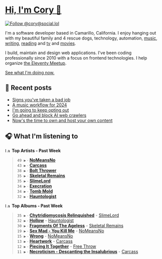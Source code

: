 # [Hi, I'm Cory 👋](https://coryd.dev)

[![Follow @cory@social.lol](https://img.shields.io/mastodon/follow/109606224363698309?domain=https%3A%2F%2Fsocial.lol&style=for-the-badge&logo=Mastodon&logoColor=white&labelColor=6364FF)](https://social.lol/@cory)

I'm a software developer based in Camarillo, California. I enjoy hanging out with my beautiful family and 4 rescue dogs, technology, automation, [music](https://coryd.dev/now#artists), [writing](https://coryd.dev), [reading](https://coryd.dev/now#books) and [tv](https://coryd.dev/now#tv) and [movies](https://coryd.dev/now#movies).

I build, maintain and design web applications. I've been coding professionally since 2010 with a focus on frontend technologies. I help organize [the Eleventy Meetup](https://11tymeetup.dev/).

[See what I'm doing now.](https://coryd.dev/now)

## 📝 Recent posts

<!-- BLOGPOSTS:START -->
- [Signs you've taken a bad job](https://coryd.dev/posts/2024/signs-youve-taken-a-bad-job/)
- [A music workflow for 2024](https://coryd.dev/posts/2024/a-music-workflow-for-2024/)
- [I'm going to keep opting out](https://coryd.dev/posts/2024/im-going-to-keep-opting-out/)
- [Go ahead and block AI web crawlers](https://coryd.dev/posts/2024/go-ahead-and-block-ai-web-crawlers/)
- [Now's the time to own and host your own content](https://coryd.dev/posts/2024/nows-the-time-to-own-and-host-your-own-content/)
<!-- BLOGPOSTS:END -->

## 🎧 What I'm listening to

<!--START_LASTFM_ARTISTS:{"period": "7day", "rows": 8}-->
<a href="https://last.fm" target="_blank"><img src="https://user-images.githubusercontent.com/17434202/215290617-e793598d-d7c9-428f-9975-156db1ba89cc.svg" alt="Last.fm Logo" width="18" height="13"/></a> **Top Artists - Past Week**

> `49 ▶️` ∙ **[NoMeansNo](https://www.last.fm/music/NoMeansNo)**<br/>
> `43 ▶️` ∙ **[Carcass](https://www.last.fm/music/Carcass)**<br/>
> `38 ▶️` ∙ **[Bolt Thrower](https://www.last.fm/music/Bolt+Thrower)**<br/>
> `35 ▶️` ∙ **[Skeletal Remains](https://www.last.fm/music/Skeletal+Remains)**<br/>
> `35 ▶️` ∙ **[SlimeLord](https://www.last.fm/music/SlimeLord)**<br/>
> `34 ▶️` ∙ **[Execration](https://www.last.fm/music/Execration)**<br/>
> `34 ▶️` ∙ **[Tomb Mold](https://www.last.fm/music/Tomb+Mold)**<br/>
> `32 ▶️` ∙ **[Hauntologist](https://www.last.fm/music/Hauntologist)**<br/>
<!--END_LASTFM_ARTISTS-->

<!--START_LASTFM_ALBUMS:{"period": "7day", "rows": 8}-->
<a href="https://last.fm" target="_blank"><img src="https://user-images.githubusercontent.com/17434202/215290617-e793598d-d7c9-428f-9975-156db1ba89cc.svg" alt="Last.fm Logo" width="18" height="13"/></a> **Top Albums - Past Week**

> `35 ▶️` ∙ **[Chytridiomycosis Relinquished](https://www.last.fm/music/SlimeLord/Chytridiomycosis+Relinquished)** - [SlimeLord](https://www.last.fm/music/SlimeLord)<br/>
> `32 ▶️` ∙ **[Hollow](https://www.last.fm/music/Hauntologist/Hollow)** - [Hauntologist](https://www.last.fm/music/Hauntologist)<br/>
> `30 ▶️` ∙ **[Fragments Of The Ageless](https://www.last.fm/music/Skeletal+Remains/Fragments+Of+The+Ageless)** - [Skeletal Remains](https://www.last.fm/music/Skeletal+Remains)<br/>
> `19 ▶️` ∙ **[Sex Mad - You Kill Me](https://www.last.fm/music/NoMeansNo/Sex+Mad+-+You+Kill+Me)** - [NoMeansNo](https://www.last.fm/music/NoMeansNo)<br/>
> `15 ▶️` ∙ **[Wrong](https://www.last.fm/music/NoMeansNo/Wrong)** - [NoMeansNo](https://www.last.fm/music/NoMeansNo)<br/>
> `13 ▶️` ∙ **[Heartwork](https://www.last.fm/music/Carcass/Heartwork)** - [Carcass](https://www.last.fm/music/Carcass)<br/>
> `12 ▶️` ∙ **[Piecing It Together](https://www.last.fm/music/Free+Throw/Piecing+It+Together)** - [Free Throw](https://www.last.fm/music/Free+Throw)<br/>
> `11 ▶️` ∙ **[Necroticism - Descanting the Insalubrious](https://www.last.fm/music/Carcass/Necroticism+-+Descanting+the+Insalubrious)** - [Carcass](https://www.last.fm/music/Carcass)<br/>
<!--END_LASTFM_ALBUMS-->
